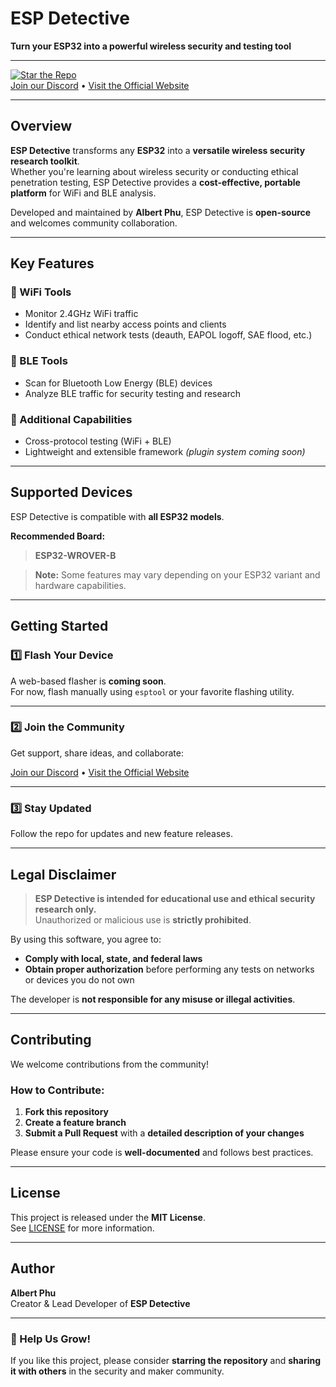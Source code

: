 # ESP Detective  
**Turn your ESP32 into a powerful wireless security and testing tool**

---

[![Star the Repo](https://img.shields.io/github/stars/your-repo-here.svg?style=social)](https://github.com/your-repo-here)  
[Join our Discord](#) • [Visit the Official Website](#)

---

## Overview

**ESP Detective** transforms any **ESP32** into a **versatile wireless security research toolkit**.  
Whether you're learning about wireless security or conducting ethical penetration testing, ESP Detective provides a **cost-effective, portable platform** for WiFi and BLE analysis.

Developed and maintained by **Albert Phu**, ESP Detective is **open-source** and welcomes community collaboration.

---

## Key Features

### 🔧 WiFi Tools
- Monitor 2.4GHz WiFi traffic  
- Identify and list nearby access points and clients  
- Conduct ethical network tests (deauth, EAPOL logoff, SAE flood, etc.)

### 📡 BLE Tools
- Scan for Bluetooth Low Energy (BLE) devices  
- Analyze BLE traffic for security testing and research

### 🧰 Additional Capabilities
- Cross-protocol testing (WiFi + BLE)  
- Lightweight and extensible framework *(plugin system coming soon)*  

---

## Supported Devices

ESP Detective is compatible with **all ESP32 models**.

**Recommended Board:**  
> **ESP32-WROVER-B**

> **Note:** Some features may vary depending on your ESP32 variant and hardware capabilities.

---

## Getting Started

### 1️⃣ Flash Your Device

A web-based flasher is **coming soon**.  
For now, flash manually using `esptool` or your favorite flashing utility.

---

### 2️⃣ Join the Community

Get support, share ideas, and collaborate:

[Join our Discord](#) • [Visit the Official Website](#)

---

### 3️⃣ Stay Updated

Follow the repo for updates and new feature releases.

---

## Legal Disclaimer

> **ESP Detective is intended for educational use and ethical security research only.**  
Unauthorized or malicious use is **strictly prohibited**.

By using this software, you agree to:
- **Comply with local, state, and federal laws**  
- **Obtain proper authorization** before performing any tests on networks or devices you do not own  

The developer is **not responsible for any misuse or illegal activities**.

---

## Contributing

We welcome contributions from the community!

### How to Contribute:

1. **Fork this repository**  
2. **Create a feature branch**  
3. **Submit a Pull Request** with a **detailed description of your changes**

Please ensure your code is **well-documented** and follows best practices.

---

## License

This project is released under the **MIT License**.  
See [LICENSE](./LICENSE) for more information.

---

## Author

**Albert Phu**  
Creator & Lead Developer of **ESP Detective**

---

### 🚀 Help Us Grow!

If you like this project, please consider **starring the repository** and **sharing it with others** in the security and maker community.
